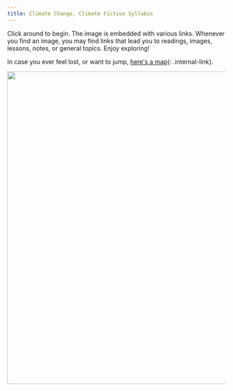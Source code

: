 ```yaml
---
title: Climate Change, Climate Fiction Syllabus
---
```


Click around to begin. The image is embedded with various links. Whenever you find an image, you may find links that lead you to readings, images, lessons, notes, or general topics. Enjoy exploring!

In case you ever feel lost, or want to jump, [here's a map](/rda/cccf_map){: .internal-link}.

<img src="https://elizabethcase.net/rda/tetons_stream_veg.jpg" width="960" height="720" usemap="#syl1">

<map name="syl1">
  <area shape="poly" 
    coords="362,339, 451,366, 591,431, 959,465, 959,718, 489,718, 505,535, 446,462, 398,458" 
    alt="Hydrologic Cycle" 
    href="https://elizabethcase.net/rda/cccf-hydrology">
  <area shape="poly" 
    coords="0,0, 310,33, 329,304, 359,383, 296,439, 181,446, 204,312, 0,294" 
    alt="Geologic Cycle" 
    href="https://elizabethcase.net/rda/cccf-geology.md">
  <area shape="poly" 
    coords="'16,339,71,344,148,339,188,323,215,345,197,410,167,447,147,476,212,470,288,470,347,459,348,494,371,515,387,548,400,566,410,598,407,639,409,669,444,699,458,716,462,721,,4,718,0,341,3,339"
    alt="Welcome to the Greenhouse" 
    href="https://elizabethcase.net/rda/cccf-greenhouse">
</map> 

<script type="text/javascript" src="../../_plugins/imagemapresizer.js"></script>